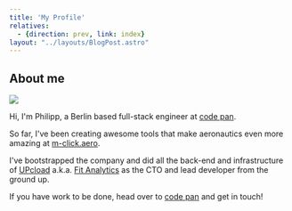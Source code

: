 ```yaml
---
title: 'My Profile'
relatives:
  - {direction: prev, link: index}
layout: "../layouts/BlogPost.astro"
---
```


## About me

<img src="/strathausen.jpeg" />

Hi, I'm Philipp, a Berlin based full-stack engineer
at <a href="http://www.code-pan.com">code pan</a>.

So far, I've been creating awesome tools that make aeronautics even more
amazing at <a href="http://m-click.aero/">m-click.aero</a>.

I've bootstrapped the company and did all the back-end and infrastructure of
<a href="http://www.upcload.com">UPcload</a> a.k.a.
<a href="http://www.fitanalytics.com">Fit Analytics</a>
as the CTO and lead developer
from the ground up.

If you have work to be done, head over to
<a href="http://www.code-pan.com">code pan</a>
and get in touch!

